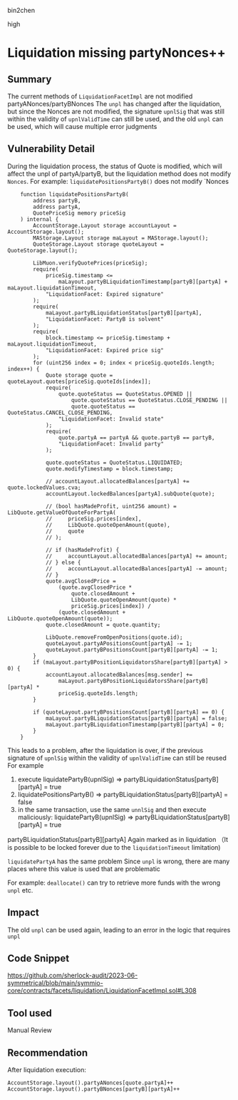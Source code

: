 bin2chen

high

# Liquidation missing partyNonces++

## Summary
The current methods of `LiquidationFacetImpl` are not modified partyANonces/partyBNonces
The `unpl` has changed after the liquidation, but since the Nonces are not modified, the signature `upnlSig` that was still within the validity of `upnlValidTime` can still be used, and the old `unpl` can be used, which will cause multiple error judgments

## Vulnerability Detail
During the liquidation process, the status of Quote is modified, which will affect the unpl of partyA/partyB, but the liquidation method does not modify `Nonces`.
For example: `liquidatePositionsPartyB()` does not modify `Nonces

```solidity
    function liquidatePositionsPartyB(
        address partyB,
        address partyA,
        QuotePriceSig memory priceSig
    ) internal {
        AccountStorage.Layout storage accountLayout = AccountStorage.layout();
        MAStorage.Layout storage maLayout = MAStorage.layout();
        QuoteStorage.Layout storage quoteLayout = QuoteStorage.layout();

        LibMuon.verifyQuotePrices(priceSig);
        require(
            priceSig.timestamp <=
                maLayout.partyBLiquidationTimestamp[partyB][partyA] + maLayout.liquidationTimeout,
            "LiquidationFacet: Expired signature"
        );
        require(
            maLayout.partyBLiquidationStatus[partyB][partyA],
            "LiquidationFacet: PartyB is solvent"
        );
        require(
            block.timestamp <= priceSig.timestamp + maLayout.liquidationTimeout,
            "LiquidationFacet: Expired price sig"
        );
        for (uint256 index = 0; index < priceSig.quoteIds.length; index++) {
            Quote storage quote = quoteLayout.quotes[priceSig.quoteIds[index]];
            require(
                quote.quoteStatus == QuoteStatus.OPENED ||
                    quote.quoteStatus == QuoteStatus.CLOSE_PENDING ||
                    quote.quoteStatus == QuoteStatus.CANCEL_CLOSE_PENDING,
                "LiquidationFacet: Invalid state"
            );
            require(
                quote.partyA == partyA && quote.partyB == partyB,
                "LiquidationFacet: Invalid party"
            );

            quote.quoteStatus = QuoteStatus.LIQUIDATED;
            quote.modifyTimestamp = block.timestamp;

            // accountLayout.allocatedBalances[partyA] += quote.lockedValues.cva;
            accountLayout.lockedBalances[partyA].subQuote(quote);

            // (bool hasMadeProfit, uint256 amount) = LibQuote.getValueOfQuoteForPartyA(
            //     priceSig.prices[index],
            //     LibQuote.quoteOpenAmount(quote),
            //     quote
            // );

            // if (hasMadeProfit) {
            //     accountLayout.allocatedBalances[partyA] += amount;
            // } else {
            //     accountLayout.allocatedBalances[partyA] -= amount;
            // }
            quote.avgClosedPrice =
                (quote.avgClosedPrice *
                    quote.closedAmount +
                    LibQuote.quoteOpenAmount(quote) *
                    priceSig.prices[index]) /
                (quote.closedAmount + LibQuote.quoteOpenAmount(quote));
            quote.closedAmount = quote.quantity;

            LibQuote.removeFromOpenPositions(quote.id);
            quoteLayout.partyAPositionsCount[partyA] -= 1;
            quoteLayout.partyBPositionsCount[partyB][partyA] -= 1;
        }
        if (maLayout.partyBPositionLiquidatorsShare[partyB][partyA] > 0) {
            accountLayout.allocatedBalances[msg.sender] +=
                maLayout.partyBPositionLiquidatorsShare[partyB][partyA] *
                priceSig.quoteIds.length;
        }

        if (quoteLayout.partyBPositionsCount[partyB][partyA] == 0) {
            maLayout.partyBLiquidationStatus[partyB][partyA] = false;
            maLayout.partyBLiquidationTimestamp[partyB][partyA] = 0;
        }
    }
```

This leads to a problem, after the liquidation is over, if the previous signature of `upnlSig` within the validity of `upnlValidTime` can still be reused
For example
1. execute liquidatePartyB(upnlSig) => partyBLiquidationStatus[partyB][partyA] = true
2. liquidatePositionsPartyB() => partyBLiquidationStatus[partyB][partyA] = false
3. in the same transaction, use the same `unnlSig` and then execute maliciously: liquidatePartyB(upnlSig) => partyBLiquidationStatus[partyB][partyA] = true

partyBLiquidationStatus[partyB][partyA] Again marked as in liquidation （It is possible to be locked forever due to the `liquidationTimeout` limitation)

`liquidatePartyA` has the same problem
Since `unpl` is wrong, there are many places where this value is used that are problematic

For example: `deallocate()` can try to retrieve more funds with the wrong `unpl`
 etc.


## Impact
The old `unpl` can be used again, leading to an error in the logic that requires `unpl`

## Code Snippet
https://github.com/sherlock-audit/2023-06-symmetrical/blob/main/symmio-core/contracts/facets/liquidation/LiquidationFacetImpl.sol#L308

## Tool used

Manual Review

## Recommendation

After liquidation execution:

`AccountStorage.layout().partyANonces[quote.partyA]++`
`AccountStorage.layout().partyBNonces[partyB][partyA]++`

